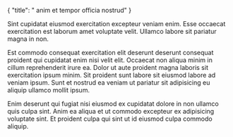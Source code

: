 {
  "title": " anim et tempor officia nostrud"
}

Sint cupidatat eiusmod exercitation excepteur veniam enim. Esse occaecat exercitation est laborum amet voluptate velit. Ullamco labore sit pariatur magna in non.

Est commodo consequat exercitation elit deserunt deserunt consequat proident qui cupidatat enim nisi velit elit. Occaecat non aliqua minim in cillum reprehenderit irure ea. Dolor ut aute proident magna laboris sit exercitation ipsum minim. Sit proident sunt labore sit eiusmod labore ad veniam ipsum. Sunt et nostrud ea veniam ut pariatur sit adipisicing eu aliquip ullamco mollit ipsum.

Enim deserunt qui fugiat nisi eiusmod ex cupidatat dolore in non ullamco quis culpa sint. Anim ea aliqua et ut commodo excepteur ex adipisicing voluptate sint. Et proident culpa qui sint ut id eiusmod culpa commodo aliquip.